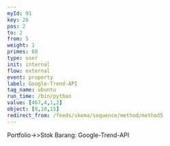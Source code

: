 ```yaml
---
myId: 91
key: 26
pos: 2
to: 2
from: 5
weight: 1
primes: 60
type: user
init: internal
flow: external
event: property
label: Google-Trend-API
tag_name: ubuntu
run_time: /bin/python
value: [467,4,1,2]
object: [8,10,15]
redirect_from: /feeds/skema/sequence/method/method5
---
```

Portfolio->>Stok Barang: Google-Trend-API
